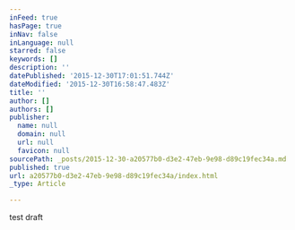 ```yaml
---
inFeed: true
hasPage: true
inNav: false
inLanguage: null
starred: false
keywords: []
description: ''
datePublished: '2015-12-30T17:01:51.744Z'
dateModified: '2015-12-30T16:58:47.483Z'
title: ''
author: []
authors: []
publisher:
  name: null
  domain: null
  url: null
  favicon: null
sourcePath: _posts/2015-12-30-a20577b0-d3e2-47eb-9e98-d89c19fec34a.md
published: true
url: a20577b0-d3e2-47eb-9e98-d89c19fec34a/index.html
_type: Article

---
```

test draft